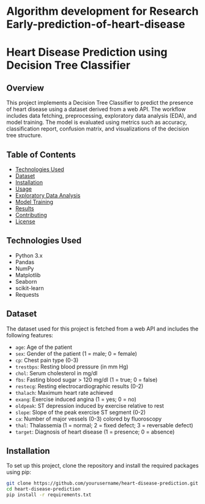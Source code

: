 # Algorithm development for Research Early-prediction-of-heart-disease

# Heart Disease Prediction using Decision Tree Classifier

## Overview
This project implements a Decision Tree Classifier to predict the presence of heart disease using a dataset derived from a web API. The workflow includes data fetching, preprocessing, exploratory data analysis (EDA), and model training. The model is evaluated using metrics such as accuracy, classification report, confusion matrix, and visualizations of the decision tree structure.

## Table of Contents
- [Technologies Used](#technologies-used)
- [Dataset](#dataset)
- [Installation](#installation)
- [Usage](#usage)
- [Exploratory Data Analysis](#exploratory-data-analysis)
- [Model Training](#model-training)
- [Results](#results)
- [Contributing](#contributing)
- [License](#license)

## Technologies Used
- Python 3.x
- Pandas
- NumPy
- Matplotlib
- Seaborn
- scikit-learn
- Requests

## Dataset
The dataset used for this project is fetched from a web API and includes the following features:
- `age`: Age of the patient
- `sex`: Gender of the patient (1 = male; 0 = female)
- `cp`: Chest pain type (0-3)
- `trestbps`: Resting blood pressure (in mm Hg)
- `chol`: Serum cholesterol in mg/dl
- `fbs`: Fasting blood sugar > 120 mg/dl (1 = true; 0 = false)
- `restecg`: Resting electrocardiographic results (0-2)
- `thalach`: Maximum heart rate achieved
- `exang`: Exercise induced angina (1 = yes; 0 = no)
- `oldpeak`: ST depression induced by exercise relative to rest
- `slope`: Slope of the peak exercise ST segment (0-2)
- `ca`: Number of major vessels (0-3) colored by fluoroscopy
- `thal`: Thalassemia (1 = normal; 2 = fixed defect; 3 = reversable defect)
- `target`: Diagnosis of heart disease (1 = presence; 0 = absence)

## Installation
To set up this project, clone the repository and install the required packages using pip:

```bash
git clone https://github.com/yourusername/heart-disease-prediction.git
cd heart-disease-prediction
pip install -r requirements.txt
